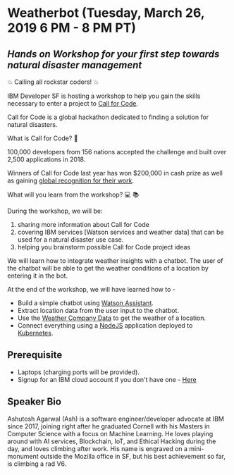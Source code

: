 # Weatherbot (Tuesday, March 26, 2019 6 PM - 8 PM PT)

## _Hands on Workshop for your first step towards natural disaster management_

:boom: Calling all rockstar coders! :boom:

IBM Developer SF is hosting a workshop to help you gain the skills necessary to enter a project to [Call for Code](https://callforcode.org/).

Call for Code is a global hackathon dedicated to finding a solution for natural disasters. 

What is Call for Code? :thought_balloon:

100,000 developers from 156 nations accepted the challenge and built over 2,500 applications in 2018.

Winners of Call for Code last year has won $200,000 in cash prize as well as gaining [global recognition for their work](https://youtu.be/ZXkGAokhGl8).

What will you learn from the workshop? :computer: :books:

During the workshop, we will be:
1. sharing more information about Call for Code
2. covering IBM services [Watson services and weather data] that can be used for a natural disaster use case. 
3. helping you brainstorm possible Call for Code project ideas

We will learn how to integrate weather insights with a chatbot. The user of the chatbot will be able to get the weather conditions of a location by entering it in the bot.

At the end of the workshop, we will have learned how to -

* Build a simple chatbot using [Watson Assistant](https://cloud.ibm.com/catalog/services/watson-assistant).
* Extract location data from the user input to the chatbot.
* Use the [Weather Company Data](https://cloud.ibm.com/catalog/services/weather-company-data) to get the weather of a location.
* Connect everything using a [NodeJS](https://nodejs.org/en/) application deployed to [Kubernetes](https://cloud.ibm.com/containers-kubernetes/catalog/cluster).

## Prerequisite

* Laptops (charging ports will be provided).
* Signup for an IBM cloud account if you don't have one - [Here](http://ibm.biz/weatherbots_IBMDeveloperSF)

## Speaker Bio

Ashutosh Agarwal (Ash) is a software engineer/developer advocate at IBM since 2017, joining right after he graduated Cornell with his Masters in Computer Science with a focus on Machine Learning. He loves playing around with AI services, Blockchain, IoT, and Ethical Hacking during the day, and loves climbing after work. His name is engraved on a mini-monument outside the Mozilla office in SF, but his best achievement so far, is climbing a rad V6.
